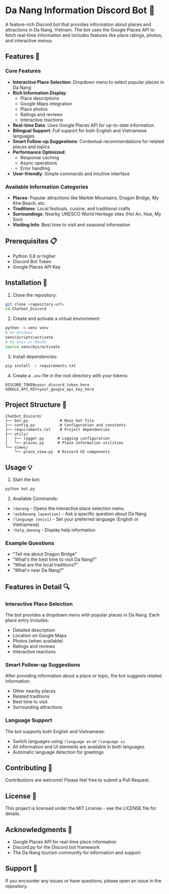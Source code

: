 # Da Nang Information Discord Bot 🤖

A feature-rich Discord bot that provides information about places and attractions in Da Nang, Vietnam. The bot uses the Google Places API to fetch real-time information and includes features like place ratings, photos, and interactive menus.

## Features 🌟

### Core Features
- **Interactive Place Selection**: Dropdown menu to select popular places in Da Nang
- **Rich Information Display**: 
  - Place descriptions
  - Google Maps integration
  - Place photos
  - Ratings and reviews
  - Interactive reactions
- **Real-time Data**: Uses Google Places API for up-to-date information
- **Bilingual Support**: Full support for both English and Vietnamese languages
- **Smart Follow-up Suggestions**: Contextual recommendations for related places and topics
- **Performance Optimized**: 
  - Response caching
  - Async operations
  - Error handling
- **User-friendly**: Simple commands and intuitive interface

### Available Information Categories
- **Places**: Popular attractions like Marble Mountains, Dragon Bridge, My Khe Beach, etc.
- **Traditions**: Local festivals, cuisine, and traditional crafts
- **Surroundings**: Nearby UNESCO World Heritage sites (Hoi An, Hue, My Son)
- **Visiting Info**: Best time to visit and seasonal information

## Prerequisites 📋

- Python 3.8 or higher
- Discord Bot Token
- Google Places API Key

## Installation 🚀

1. Clone the repository:
```bash
git clone <repository-url>
cd Chatbot_Discord
```

2. Create and activate a virtual environment:
```bash
python -m venv venv
# On Windows
venv\Scripts\activate
# On Unix or MacOS
source venv/bin/activate
```

3. Install dependencies:
```bash
pip install -r requirements.txt
```

4. Create a `.env` file in the root directory with your tokens:
```env
DISCORD_TOKEN=your_discord_token_here
GOOGLE_API_KEY=your_google_api_key_here
```

## Project Structure 📁

```
Chatbot_Discord/
├── bot.py              # Main bot file
├── config.py           # Configuration and constants
├── requirements.txt    # Project dependencies
├── utils/
│   ├── logger.py      # Logging configuration
│   └── places.py      # Place information utilities
└── views/
    └── place_view.py  # Discord UI components
```

## Usage 💡

1. Start the bot:
```bash
python bot.py
```

2. Available Commands:
- `!danang` - Opens the interactive place selection menu
- `!askdanang [question]` - Ask a specific question about Da Nang
- `!language [en|vi]` - Set your preferred language (English or Vietnamese)
- `!help_danang` - Display help information

### Example Questions
- "Tell me about Dragon Bridge"
- "What's the best time to visit Da Nang?"
- "What are the local traditions?"
- "What's near Da Nang?"

## Features in Detail 🔍

### Interactive Place Selection
The bot provides a dropdown menu with popular places in Da Nang. Each place entry includes:
- Detailed description
- Location on Google Maps
- Photos (when available)
- Ratings and reviews
- Interactive reactions

### Smart Follow-up Suggestions
After providing information about a place or topic, the bot suggests related information:
- Other nearby places
- Related traditions
- Best time to visit
- Surrounding attractions

### Language Support
The bot supports both English and Vietnamese:
- Switch languages using `!language en` or `!language vi`
- All information and UI elements are available in both languages
- Automatic language detection for greetings

## Contributing 🤝

Contributions are welcome! Please feel free to submit a Pull Request.

## License 📄

This project is licensed under the MIT License - see the LICENSE file for details.

## Acknowledgments 🙏

- Google Places API for real-time place information
- Discord.py for the Discord bot framework
- The Da Nang tourism community for information and support

## Support 💬

If you encounter any issues or have questions, please open an issue in the repository.

